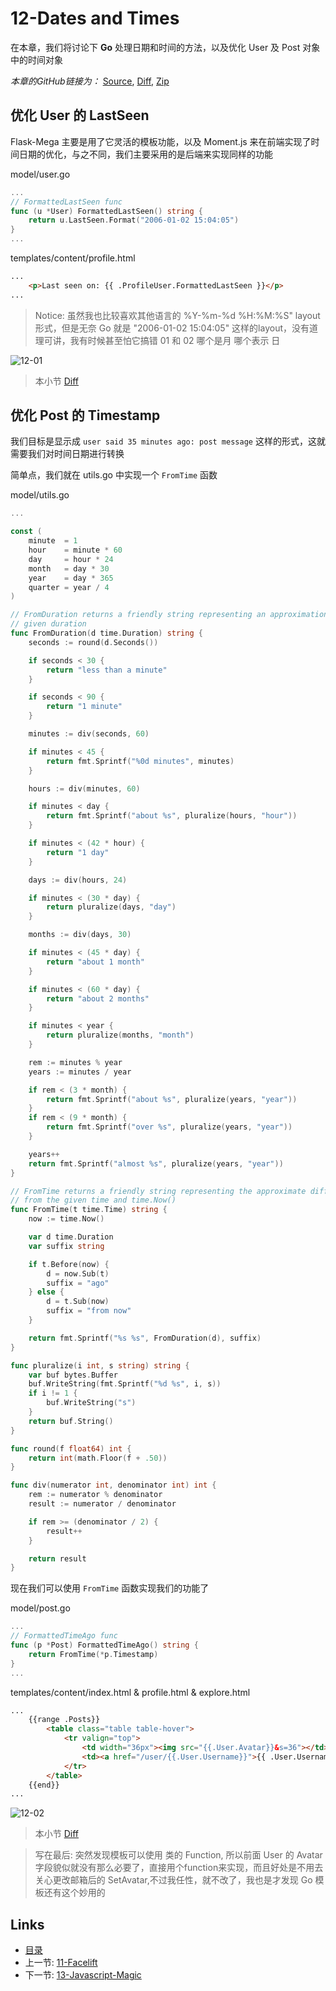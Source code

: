 # 12-Dates and Times

在本章，我们将讨论下 **Go** 处理日期和时间的方法，以及优化 User 及 Post 对象中的时间对象

_本章的GitHub链接为：_ [Source](https://github.com/bonfy/go-mega-code/tree/12-Dates-And-Times), [Diff](https://github.com/bonfy/go-mega-code/compare/11-Facelift...12-Dates-And-Times), [Zip](https://github.com/bonfy/go-mega-code/archive/v1.2.zip)

## 优化 User 的 LastSeen

Flask-Mega 主要是用了它灵活的模板功能，以及 Moment.js 来在前端实现了时间日期的优化，与之不同，我们主要采用的是后端来实现同样的功能

model/user.go
```go
...
// FormattedLastSeen func
func (u *User) FormattedLastSeen() string {
	return u.LastSeen.Format("2006-01-02 15:04:05")
}
...
```

templates/content/profile.html
```html
...
    <p>Last seen on: {{ .ProfileUser.FormattedLastSeen }}</p>
...
```

> Notice: 虽然我也比较喜欢其他语言的 %Y-%m-%d %H:%M:%S" layout 形式，但是无奈 Go 就是 "2006-01-02 15:04:05" 这样的layout，没有道理可讲，我有时候甚至怕它搞错 01 和 02 哪个是月 哪个表示 日

![12-01](images/12-01.png)

> 本小节 [Diff](https://github.com/bonfy/go-mega-code/commit/01611b3d27f6c78ca6c53878502f539695d1170b)

## 优化 Post 的 Timestamp

我们目标是显示成 `user said 35 minutes ago: post message` 这样的形式，这就需要我们对时间日期进行转换

简单点，我们就在 utils.go 中实现一个 `FromTime` 函数

model/utils.go
```go
...

const (
	minute  = 1
	hour    = minute * 60
	day     = hour * 24
	month   = day * 30
	year    = day * 365
	quarter = year / 4
)

// FromDuration returns a friendly string representing an approximation of the
// given duration
func FromDuration(d time.Duration) string {
	seconds := round(d.Seconds())

	if seconds < 30 {
		return "less than a minute"
	}

	if seconds < 90 {
		return "1 minute"
	}

	minutes := div(seconds, 60)

	if minutes < 45 {
		return fmt.Sprintf("%0d minutes", minutes)
	}

	hours := div(minutes, 60)

	if minutes < day {
		return fmt.Sprintf("about %s", pluralize(hours, "hour"))
	}

	if minutes < (42 * hour) {
		return "1 day"
	}

	days := div(hours, 24)

	if minutes < (30 * day) {
		return pluralize(days, "day")
	}

	months := div(days, 30)

	if minutes < (45 * day) {
		return "about 1 month"
	}

	if minutes < (60 * day) {
		return "about 2 months"
	}

	if minutes < year {
		return pluralize(months, "month")
	}

	rem := minutes % year
	years := minutes / year

	if rem < (3 * month) {
		return fmt.Sprintf("about %s", pluralize(years, "year"))
	}
	if rem < (9 * month) {
		return fmt.Sprintf("over %s", pluralize(years, "year"))
	}

	years++
	return fmt.Sprintf("almost %s", pluralize(years, "year"))
}

// FromTime returns a friendly string representing the approximate difference
// from the given time and time.Now()
func FromTime(t time.Time) string {
	now := time.Now()

	var d time.Duration
	var suffix string

	if t.Before(now) {
		d = now.Sub(t)
		suffix = "ago"
	} else {
		d = t.Sub(now)
		suffix = "from now"
	}

	return fmt.Sprintf("%s %s", FromDuration(d), suffix)
}

func pluralize(i int, s string) string {
	var buf bytes.Buffer
	buf.WriteString(fmt.Sprintf("%d %s", i, s))
	if i != 1 {
		buf.WriteString("s")
	}
	return buf.String()
}

func round(f float64) int {
	return int(math.Floor(f + .50))
}

func div(numerator int, denominator int) int {
	rem := numerator % denominator
	result := numerator / denominator

	if rem >= (denominator / 2) {
		result++
	}

	return result
}
```

现在我们可以使用 `FromTime` 函数实现我们的功能了

model/post.go
```go
...
// FormattedTimeAgo func
func (p *Post) FormattedTimeAgo() string {
	return FromTime(*p.Timestamp)
}
...
```

templates/content/index.html & profile.html & explore.html
```html
...
    {{range .Posts}}
        <table class="table table-hover">
            <tr valign="top">
                <td width="36px"><img src="{{.User.Avatar}}&s=36"></td>
                <td><a href="/user/{{.User.Username}}">{{ .User.Username }}</a> said {{.FormattedTimeAgo}}:<br>{{ .Body }}</td>
            </tr>
        </table>
    {{end}}
...
```

![12-02](images/12-02.png)

> 本小节 [Diff](https://github.com/bonfy/go-mega-code/commit/b5cdcf1fec212a012486928d2bc0ad3052d37d51)


> 写在最后: 突然发现模板可以使用 类的 Function, 所以前面 User 的 Avatar 字段貌似就没有那么必要了，直接用个function来实现，而且好处是不用去关心更改邮箱后的 SetAvatar,不过我任性，就不改了，我也是才发现 Go 模板还有这个妙用的


## Links

  * [目录](README.md)
  * 上一节: [11-Facelift](11-facelift.md)
  * 下一节: [13-Javascript-Magic](13-javascript-magic.md)